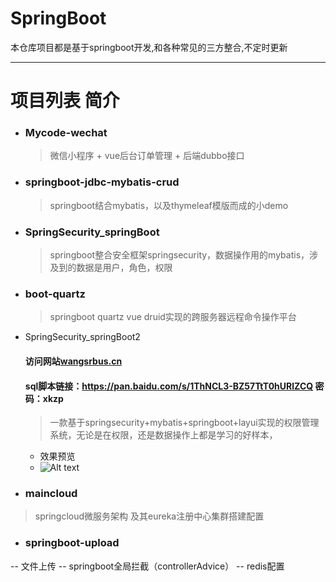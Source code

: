 # SpringBoot  
  本仓库项目都是基于springboot开发,和各种常见的三方整合,不定时更新

---

# 项目列表 简介

-  ### Mycode-wechat
   >  微信小程序 + vue后台订单管理 + 后端dubbo接口 
-  ###  springboot-jdbc-mybatis-crud 
   > springboot结合mybatis，以及thymeleaf模版而成的小demo

-  ### SpringSecurity_springBoot
   > springboot整合安全框架springsecurity，数据操作用的mybatis，涉及到的数据是用户，角色，权限 
 
-  ###  boot-quartz 
   >    springboot quartz vue druid实现的跨服务器远程命令操作平台

-  SpringSecurity_springBoot2

    #### 访问网站[wangsrbus.cn](http://wangsrbus.cn) 

    #### sql脚本链接：https://pan.baidu.com/s/1ThNCL3-BZ57TtT0hURlZCQ 密码：xkzp

    > 一款基于springsecurity+mybatis+springboot+layui实现的权限管理系统，无论是在权限，还是数据操作上都是学习的好样本，

    - 效果预览
    - ![Alt text](https://images2018.cnblogs.com/blog/1377204/201808/1377204-20180811141223183-585321616.gif)

-  ###  maincloud
 > springcloud微服务架构 及其eureka注册中心集群搭建配置
 
-  ###  springboot-upload	 
  --  文件上传 
  --  springboot全局拦截（controllerAdvice）
  --  redis配置
 

